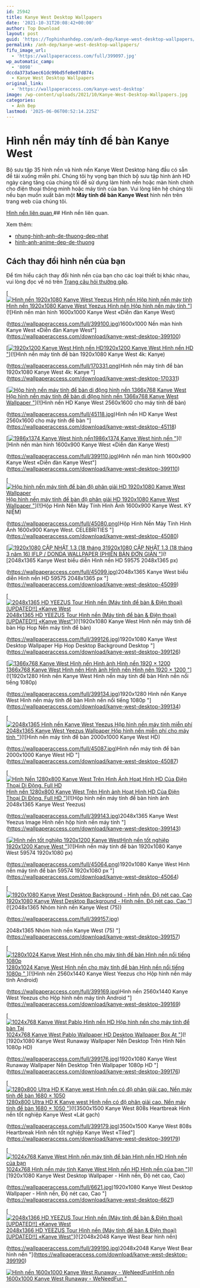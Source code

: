 ```yaml
---
id: 25942
title: Kanye West Desktop Wallpapers
date: '2021-10-31T20:08:42+00:00'
author: Top Download
layout: post
guid: 'https://Tophinhanhdep.com/anh-dep/kanye-west-desktop-wallpapers/'
permalink: /anh-dep/kanye-west-desktop-wallpapers/
fifu_image_url:
  - 'https://wallpaperaccess.com/full/399097.jpg'
wp_automatic_camp:
  - '8098'
dccda373a5aec61dc99bd5fe8e07d874:
  - Kanye West Desktop Wallpapers
original_link:
  - 'https://wallpaperaccess.com/kanye-west-desktop'
image: /wp-content/uploads/2021/10/Kanye-West-Desktop-Wallpapers.jpg
categories:
  - Ảnh Đẹp
lastmod: '2025-06-06T00:52:14.225Z'
---
```

# Hình nền máy tính để bàn Kanye West

Bộ sưu tập 35 hình nền và hình nền Kanye West Desktop hàng đầu có sẵn để tải xuống miễn phí. Chúng tôi hy vọng bạn thích bộ sưu tập hình ảnh HD ngày càng tăng của chúng tôi để sử dụng làm hình nền hoặc màn hình chính cho điện thoại thông minh hoặc máy tính của bạn. Vui lòng liên hệ chúng tôi nếu bạn muốn xuất bản một **Máy tính để bàn Kanye West** hình nền trên trang web của chúng tôi.

[Hình nền liên quan ](#related) ## Hình nền liên quan.

   
 Xem thêm:

   
- [nhung-hinh-anh-de-thuong-dep-nhat](https://tophinhanhdep.com/hinh-anh-de-thuong/nhung-hinh-anh-de-thuong-dep-nhat/)
- [hinh-anh-anime-dep-de-thuong](https://tophinhanhdep.com/anh-anime/hinh-anh-anime-dep-de-thuong/)

## Cách thay đổi hình nền của bạn

Để tìm hiểu cách thay đổi hình nền của bạn cho các loại thiết bị khác nhau, vui lòng đọc về nó trên [Trang câu hỏi thường gặp](https://tophinhanhdep.com/faq/).

  
[[![Hình nền 1920x1080 Kanye West Yeezus Hình nền Hộp hình nền máy tính](https://wallpaperaccess.com/full/399097.jpg)Hình nền 1920x1080 Kanye West Yeezus Hình nền Hộp hình nền máy tính "](https://wallpaperaccess.com/download/kanye-west-desktop-399097)](![Hình nền màn hình 1600x1000 Kanye West «Diễn đàn Kanye West)

(https://wallpaperaccess.com/full/399100.jpg)1600x1000 Nền màn hình Kanye West «Diễn đàn Kanye West"](https://wallpaperaccess.com/download/kanye-west-desktop-399100)

[[![1920x1200 Kanye West Hình nền HD](https://wallpaperaccess.com/full/399101.jpg)1920x1200 Kanye West Hình nền HD "](https://wallpaperaccess.com/download/kanye-west-desktop-399101)](![Hình nền máy tính để bàn 1920x1080 Kanye West 4k: Kanye)

(https://wallpaperaccess.com/full/170331.png)Hình nền máy tính để bàn 1920x1080 Kanye West 4k: Kanye "](https://wallpaperaccess.com/download/kanye-west-desktop-170331)

[[![Hộp hình nền máy tính để bàn di động hình nền 1366x768 Kanye West](https://wallpaperaccess.com/full/399103.jpg)Hộp hình nền máy tính để bàn di động hình nền 1366x768 Kanye West Wallpaper "](https://wallpaperaccess.com/download/kanye-west-desktop-399103)](![Hình nền HD Kanye West 2560x1600 cho máy tính để bàn)

(https://wallpaperaccess.com/full/45118.jpg)Hình nền HD Kanye West 2560x1600 cho máy tính để bàn "](https://wallpaperaccess.com/download/kanye-west-desktop-45118)

[[![1986x1374 Kanye West hình nền](https://wallpaperaccess.com/full/399105.jpg)1986x1374 Kanye West hình nền "](https://wallpaperaccess.com/download/kanye-west-desktop-399105)](![Hình nền màn hình 1600x900 Kanye West «Diễn đàn Kanye West)

(https://wallpaperaccess.com/full/399110.jpg)Hình nền màn hình 1600x900 Kanye West «Diễn đàn Kanye West"](https://wallpaperaccess.com/download/kanye-west-desktop-399110)

[[![Hộp hình nền máy tính để bàn độ phân giải HD 1920x1080 Kanye West Wallpaper](https://wallpaperaccess.com/full/399111.jpg)Hộp hình nền máy tính để bàn độ phân giải HD 1920x1080 Kanye West Wallpaper "](https://wallpaperaccess.com/download/kanye-west-desktop-399111)](![Hộp Hình Nền Máy Tính Hình Ảnh 1600x900 Kanye West.  KỶ NIỆM)

(https://wallpaperaccess.com/full/45080.png)Hộp Hình Nền Máy Tính Hình Ảnh 1600x900 Kanye West. CELEBRITIES "](https://wallpaperaccess.com/download/kanye-west-desktop-45080)

[[![1920x1080 CẬP NHẬT 1.3 (18 tháng 3 ](https://wallpaperaccess.com/full/399119.jpg)1920x1080 CẬP NHẬT 1.3 (18 tháng 3 năm 16) IFLP / DONDA WALLPAPER (PHIÊN BẢN ĐƠN GIẢN "](https://wallpaperaccess.com/download/kanye-west-desktop-399119)](![2048x1365 Kanye West biểu diễn Hình nền HD 59575 2048x1365 px)

(https://wallpaperaccess.com/full/45099.jpg)2048x1365 Kanye West biểu diễn Hình nền HD 59575 2048x1365 px "](https://wallpaperaccess.com/download/kanye-west-desktop-45099)

[[![2048x1365 HD YEEZUS Tour Hình nền (Máy tính để bàn & Điện thoại) [UPDATED!!] «Kanye West](https://wallpaperaccess.com/full/399122.jpg)2048x1365 HD YEEZUS Tour Hình nền (Máy tính để bàn &amp; Điện thoại) \[UPDATED!!\] «Kanye West"](https://wallpaperaccess.com/download/kanye-west-desktop-399122)](![1920x1080 Kanye West Hình nền máy tính để bàn Hip Hop Nền máy tính để bàn)

(https://wallpaperaccess.com/full/399126.jpg)1920x1080 Kanye West Desktop Wallpaper Hip Hop Desktop Background Desktop "](https://wallpaperaccess.com/download/kanye-west-desktop-399126)

[[![1366x768 Kanye West Hình nền Hình ảnh Hình nền 1920 × 1200](https://wallpaperaccess.com/full/399131.jpg)1366x768 Kanye West Hình nền Hình ảnh Hình nền Hình nền 1920 × 1200 "](https://wallpaperaccess.com/download/kanye-west-desktop-399131)](![1920x1280 Hình nền Kanye West Hình nền máy tính để bàn Hình nền nổi tiếng 1080p)

(https://wallpaperaccess.com/full/399134.jpg)1920x1280 Hình nền Kanye West Hình nền máy tính để bàn Hình nền nổi tiếng 1080p "](https://wallpaperaccess.com/download/kanye-west-desktop-399134)

[[![2048x1365 Hình nền Kanye West Yeezus Hộp hình nền máy tính miễn phí](https://wallpaperaccess.com/full/399140.jpg)2048x1365 Kanye West Yeezus Wallpaper Hộp hình nền miễn phí cho máy tính "](https://wallpaperaccess.com/download/kanye-west-desktop-399140)](![Hình nền máy tính để bàn 2000x1000 Kanye West HD)

(https://wallpaperaccess.com/full/45087.jpg)Hình nền máy tính để bàn 2000x1000 Kanye West HD "](https://wallpaperaccess.com/download/kanye-west-desktop-45087)

[[![Hình Nền 1280x800 Kanye West Trên Hình Ảnh Hoạt Hình HD Của Điện Thoại Di Động.  Full HD](https://wallpaperaccess.com/full/45096.jpg)Hình nền 1280x800 Kanye West Trên Hình ảnh Hoạt Hình HD Của Điện Thoại Di Động. Full HD "](https://wallpaperaccess.com/download/kanye-west-desktop-45096)](![Hộp hình nền máy tính để bàn hình ảnh 2048x1365 Kanye West Yeezus)

(https://wallpaperaccess.com/full/399143.jpg)2048x1365 Kanye West Yeezus Image Hình nền hộp hình nền máy tính "](https://wallpaperaccess.com/download/kanye-west-desktop-399143)

[[![Hình nền tốt nghiệp 1920x1200 Kanye West](https://wallpaperaccess.com/full/399146.jpg)Hình nền tốt nghiệp 1920x1200 Kanye West "](https://wallpaperaccess.com/download/kanye-west-desktop-399146)](![Hình nền máy tính để bàn 1920x1080 Kanye West 59574 1920x1080 px)

(https://wallpaperaccess.com/full/45064.png)1920x1080 Kanye West Hình nền máy tính để bàn 59574 1920x1080 px "](https://wallpaperaccess.com/download/kanye-west-desktop-45064)

[[![1920x1080 Kanye West Desktop Background - Hình nền, Độ nét cao, Cao](https://wallpaperaccess.com/full/399149.jpg)1920x1080 Kanye West Desktop Background - Hình nền, Độ nét cao, Cao "](https://wallpaperaccess.com/download/kanye-west-desktop-399149)](![2048x1365 Nhóm hình nền Kanye West (75))

(https://wallpaperaccess.com/full/399157.jpg)

2048x1365 Nhóm hình nền Kanye West (75) "](https://wallpaperaccess.com/download/kanye-west-desktop-399157)

[[![1280x1024 Kanye West Hình nền cho máy tính để bàn Hình nền nổi tiếng 1080p](https://wallpaperaccess.com/full/399162.png)1280x1024 Kanye West Hình nền cho máy tính để bàn Hình nền nổi tiếng 1080p " ](https://wallpaperaccess.com/download/kanye-west-desktop-399162)](![Hình nền 2560x1440 Kanye West Yeezus cho Hộp hình nền máy tính Android)

(https://wallpaperaccess.com/full/399169.jpg)Hình nền 2560x1440 Kanye West Yeezus cho Hộp hình nền máy tính Android "](https://wallpaperaccess.com/download/kanye-west-desktop-399169)

[[![1024x768 Kanye West Pablo Hình nền HD Hộp hình nền cho máy tính để bàn Tại](https://wallpaperaccess.com/full/399172.jpg)1024x768 Kanye West Pablo Wallpaper HD Desktop Wallpaper Box At "](https://wallpaperaccess.com/download/kanye-west-desktop-399172)](![1920x1080 Kanye West Runaway Wallpaper Nền Desktop Trên Hình Nền 1080p HD)

(https://wallpaperaccess.com/full/399176.jpg)1920x1080 Kanye West Runaway Wallpaper Nền Desktop Trên Wallpaper 1080p HD "](https://wallpaperaccess.com/download/kanye-west-desktop-399176)

[[![1280x800 Ultra HD K Kanye west Hình nền có độ phân giải cao, Nền máy tính để bàn 1680 × 1050](https://wallpaperaccess.com/full/399177.jpg)1280x800 Ultra HD K Kanye west Hình nền có độ phân giải cao, Nền máy tính để bàn 1680 × 1050 "](https://wallpaperaccess.com/download/kanye-west-desktop-399177)](![3500x1500 Kanye West 808s Heartbreak Hình nền tốt nghiệp Kanye West «Lát gạch)

(https://wallpaperaccess.com/full/399179.jpg)3500x1500 Kanye West 808s Heartbreak Hình nền tốt nghiệp Kanye West «Tiled"](https://wallpaperaccess.com/download/kanye-west-desktop-399179)

[[![1024x768 Kanye West Hình nền máy tính để bàn Hình nền HD Hình nền của bạn](https://wallpaperaccess.com/full/399181.jpg)1024x768 Hình nền máy tính Kanye West Hình nền HD Hình nền của bạn "](https://wallpaperaccess.com/download/kanye-west-desktop-399181)](![1920x1080 Kanye West Desktop Wallpaper - Hình nền, Độ nét cao, Cao)

(https://wallpaperaccess.com/full/6621.jpg)1920x1080 Kanye West Desktop Wallpaper - Hình nền, Độ nét cao, Cao "](https://wallpaperaccess.com/download/kanye-west-desktop-6621)

[[![2048x1366 HD YEEZUS Tour Hình nền (Máy tính để bàn & Điện thoại) [UPDATED!!] «Kanye West](https://wallpaperaccess.com/full/399189.jpg)2048x1366 HD YEEZUS Tour Hình nền (Máy tính để bàn &amp; Điện thoại) \[UPDATED!!\] «Kanye West"](https://wallpaperaccess.com/download/kanye-west-desktop-399189)](![2048x2048 Kanye West Bear hình nền)

(https://wallpaperaccess.com/full/399190.jpg)2048x2048 Kanye West Bear hình nền "](https://wallpaperaccess.com/download/kanye-west-desktop-399190)

[![Hình nền 1600x1000 Kanye West Runaway - WeNeedFun](https://wallpaperaccess.com/full/399191.png)Hình nền 1600x1000 Kanye West Runaway - WeNeedFun "](https://wallpaperaccess.com/download/kanye-west-desktop-399191)
